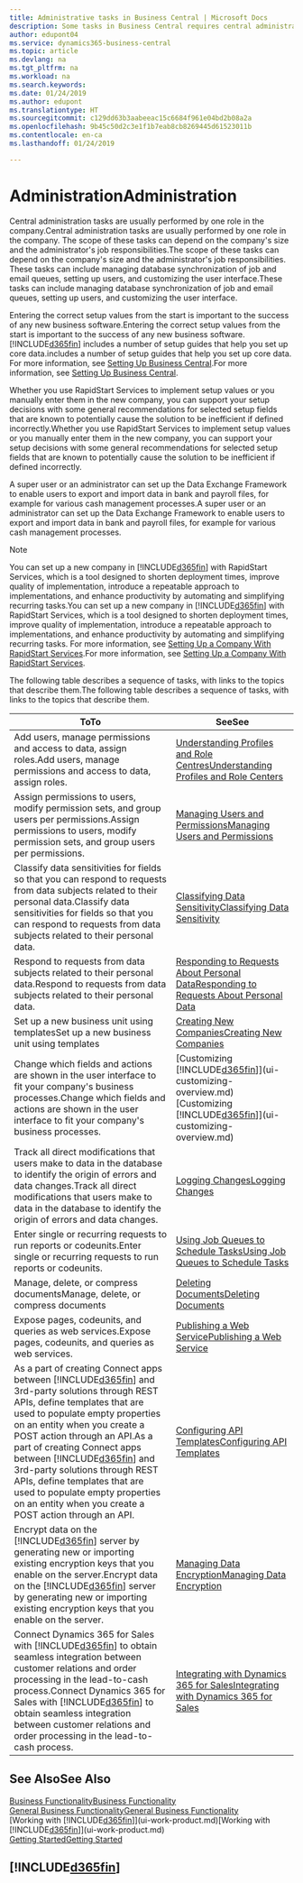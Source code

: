 ```yaml
---
title: Administrative tasks in Business Central | Microsoft Docs
description: Some tasks in Business Central requires central administration and setup. See what they are and learn what to do.
author: edupont04
ms.service: dynamics365-business-central
ms.topic: article
ms.devlang: na
ms.tgt_pltfrm: na
ms.workload: na
ms.search.keywords: 
ms.date: 01/24/2019
ms.author: edupont
ms.translationtype: HT
ms.sourcegitcommit: c129dd63b3aabeeac15c6684f961e04bd2b08a2a
ms.openlocfilehash: 9b45c50d2c3e1f1b7eab8cb8269445d61523011b
ms.contentlocale: en-ca
ms.lasthandoff: 01/24/2019

---
```

# <a name="administration"></a><span data-ttu-id="f81f0-104">Administration</span><span class="sxs-lookup"><span data-stu-id="f81f0-104">Administration</span></span>
<span data-ttu-id="f81f0-105">Central administration tasks are usually performed by one role in the company.</span><span class="sxs-lookup"><span data-stu-id="f81f0-105">Central administration tasks are usually performed by one role in the company.</span></span> <span data-ttu-id="f81f0-106">The scope of these tasks can depend on the company's size and the administrator's job responsibilities.</span><span class="sxs-lookup"><span data-stu-id="f81f0-106">The scope of these tasks can depend on the company's size and the administrator's job responsibilities.</span></span> <span data-ttu-id="f81f0-107">These tasks can include managing database synchronization of job and email queues, setting up users, and customizing the user interface.</span><span class="sxs-lookup"><span data-stu-id="f81f0-107">These tasks can include managing database synchronization of job and email queues, setting up users, and customizing the user interface.</span></span>  

<span data-ttu-id="f81f0-108">Entering the correct setup values from the start is important to the success of any new business software.</span><span class="sxs-lookup"><span data-stu-id="f81f0-108">Entering the correct setup values from the start is important to the success of any new business software.</span></span> [!INCLUDE[d365fin](includes/d365fin_md.md)] <span data-ttu-id="f81f0-109">includes a number of setup guides that help you set up core data.</span><span class="sxs-lookup"><span data-stu-id="f81f0-109">includes a number of setup guides that help you set up core data.</span></span> <span data-ttu-id="f81f0-110">For more information, see [Setting Up Business Central](setup.md).</span><span class="sxs-lookup"><span data-stu-id="f81f0-110">For more information, see [Setting Up Business Central](setup.md).</span></span>

<span data-ttu-id="f81f0-111">Whether you use RapidStart Services to implement setup values or you manually enter them in the new company, you can support your setup decisions with some general recommendations for selected setup fields that are known to potentially cause the solution to be inefficient if defined incorrectly.</span><span class="sxs-lookup"><span data-stu-id="f81f0-111">Whether you use RapidStart Services to implement setup values or you manually enter them in the new company, you can support your setup decisions with some general recommendations for selected setup fields that are known to potentially cause the solution to be inefficient if defined incorrectly.</span></span>  

<span data-ttu-id="f81f0-112">A super user or an administrator can set up the Data Exchange Framework to enable users to export and import data in bank and payroll files, for example for various cash management processes.</span><span class="sxs-lookup"><span data-stu-id="f81f0-112">A super user or an administrator can set up the Data Exchange Framework to enable users to export and import data in bank and payroll files, for example for various cash management processes.</span></span>

> [!NOTE]
> <span data-ttu-id="f81f0-113">You can set up a new company in [!INCLUDE[d365fin](includes/d365fin_md.md)] with RapidStart Services, which is a tool designed to shorten deployment times, improve quality of implementation, introduce a repeatable approach to implementations, and enhance productivity by automating and simplifying recurring tasks.</span><span class="sxs-lookup"><span data-stu-id="f81f0-113">You can set up a new company in [!INCLUDE[d365fin](includes/d365fin_md.md)] with RapidStart Services, which is a tool designed to shorten deployment times, improve quality of implementation, introduce a repeatable approach to implementations, and enhance productivity by automating and simplifying recurring tasks.</span></span> <span data-ttu-id="f81f0-114">For more information, see [Setting Up a Company With RapidStart Services](admin-set-up-a-company-with-rapidstart.md).</span><span class="sxs-lookup"><span data-stu-id="f81f0-114">For more information, see [Setting Up a Company With RapidStart Services](admin-set-up-a-company-with-rapidstart.md).</span></span>

<span data-ttu-id="f81f0-115">The following table describes a sequence of tasks, with links to the topics that describe them.</span><span class="sxs-lookup"><span data-stu-id="f81f0-115">The following table describes a sequence of tasks, with links to the topics that describe them.</span></span>   

|<span data-ttu-id="f81f0-116">**To**</span><span class="sxs-lookup"><span data-stu-id="f81f0-116">**To**</span></span>|<span data-ttu-id="f81f0-117">**See**</span><span class="sxs-lookup"><span data-stu-id="f81f0-117">**See**</span></span>|  
|------------|-------------|  
|<span data-ttu-id="f81f0-118">Add users, manage permissions and access to data, assign roles.</span><span class="sxs-lookup"><span data-stu-id="f81f0-118">Add users, manage permissions and access to data, assign roles.</span></span>|[<span data-ttu-id="f81f0-119">Understanding Profiles and Role Centres</span><span class="sxs-lookup"><span data-stu-id="f81f0-119">Understanding Profiles and Role Centers</span></span>](admin-users-profiles-roles.md)|  
|<span data-ttu-id="f81f0-120">Assign permissions to users, modify permission sets, and group users per permissions.</span><span class="sxs-lookup"><span data-stu-id="f81f0-120">Assign permissions to users, modify permission sets, and group users per permissions.</span></span>|[<span data-ttu-id="f81f0-121">Managing Users and Permissions</span><span class="sxs-lookup"><span data-stu-id="f81f0-121">Managing Users and Permissions</span></span>](ui-how-users-permissions.md)|
|<span data-ttu-id="f81f0-122">Classify data sensitivities for fields so that you can respond to requests from data subjects related to their personal data.</span><span class="sxs-lookup"><span data-stu-id="f81f0-122">Classify data sensitivities for fields so that you can respond to requests from data subjects related to their personal data.</span></span>|[<span data-ttu-id="f81f0-123">Classifying Data Sensitivity</span><span class="sxs-lookup"><span data-stu-id="f81f0-123">Classifying Data Sensitivity</span></span>](admin-classifying-data-sensitivity.md)|
|<span data-ttu-id="f81f0-124">Respond to requests from data subjects related to their personal data.</span><span class="sxs-lookup"><span data-stu-id="f81f0-124">Respond to requests from data subjects related to their personal data.</span></span>|[<span data-ttu-id="f81f0-125">Responding to Requests About Personal Data</span><span class="sxs-lookup"><span data-stu-id="f81f0-125">Responding to Requests About Personal Data</span></span>](admin-responding-to-requests-about-personal-data.md)|
|<span data-ttu-id="f81f0-126">Set up a new business unit using templates</span><span class="sxs-lookup"><span data-stu-id="f81f0-126">Set up a new business unit using templates</span></span>|[<span data-ttu-id="f81f0-127">Creating New Companies</span><span class="sxs-lookup"><span data-stu-id="f81f0-127">Creating New Companies</span></span>](about-new-company.md)|
|<span data-ttu-id="f81f0-128">Change which fields and actions are shown in the user interface to fit your company's business processes.</span><span class="sxs-lookup"><span data-stu-id="f81f0-128">Change which fields and actions are shown in the user interface to fit your company's business processes.</span></span> |<span data-ttu-id="f81f0-129">[Customizing [!INCLUDE[d365fin](includes/d365fin_md.md)]](ui-customizing-overview.md)</span><span class="sxs-lookup"><span data-stu-id="f81f0-129">[Customizing [!INCLUDE[d365fin](includes/d365fin_md.md)]](ui-customizing-overview.md)</span></span> |
|<span data-ttu-id="f81f0-130">Track all direct modifications that users make to data in the database to identify the origin of errors and data changes.</span><span class="sxs-lookup"><span data-stu-id="f81f0-130">Track all direct modifications that users make to data in the database to identify the origin of errors and data changes.</span></span>|[<span data-ttu-id="f81f0-131">Logging Changes</span><span class="sxs-lookup"><span data-stu-id="f81f0-131">Logging Changes</span></span>](across-log-changes.md)|  
|<span data-ttu-id="f81f0-132">Enter single or recurring requests to run reports or codeunits.</span><span class="sxs-lookup"><span data-stu-id="f81f0-132">Enter single or recurring requests to run reports or codeunits.</span></span>|[<span data-ttu-id="f81f0-133">Using Job Queues to Schedule Tasks</span><span class="sxs-lookup"><span data-stu-id="f81f0-133">Using Job Queues to Schedule Tasks</span></span>](admin-job-queues-schedule-tasks.md)|  
|<span data-ttu-id="f81f0-134">Manage, delete, or compress documents</span><span class="sxs-lookup"><span data-stu-id="f81f0-134">Manage, delete, or compress documents</span></span>|[<span data-ttu-id="f81f0-135">Deleting Documents</span><span class="sxs-lookup"><span data-stu-id="f81f0-135">Deleting Documents</span></span>](admin-manage-documents.md)|  
|<span data-ttu-id="f81f0-136">Expose pages, codeunits, and queries as web services.</span><span class="sxs-lookup"><span data-stu-id="f81f0-136">Expose pages, codeunits, and queries as web services.</span></span>|[<span data-ttu-id="f81f0-137">Publishing a Web Service</span><span class="sxs-lookup"><span data-stu-id="f81f0-137">Publishing a Web Service</span></span>](across-how-publish-web-service.md)|
|<span data-ttu-id="f81f0-138">As a part of creating Connect apps between [!INCLUDE[d365fin](includes/d365fin_md.md)] and 3rd-party solutions through REST APIs, define templates that are used to populate empty properties on an entity when you create a POST action through an API.</span><span class="sxs-lookup"><span data-stu-id="f81f0-138">As a part of creating Connect apps between [!INCLUDE[d365fin](includes/d365fin_md.md)] and 3rd-party solutions through REST APIs, define templates that are used to populate empty properties on an entity when you create a POST action through an API.</span></span>|[<span data-ttu-id="f81f0-139">Configuring API Templates</span><span class="sxs-lookup"><span data-stu-id="f81f0-139">Configuring API Templates</span></span>](admin-configuring-api-template.md)|
|<span data-ttu-id="f81f0-140">Encrypt data on the [!INCLUDE[d365fin](includes/d365fin_md.md)] server by generating new or importing existing encryption keys that you enable on the server.</span><span class="sxs-lookup"><span data-stu-id="f81f0-140">Encrypt data on the [!INCLUDE[d365fin](includes/d365fin_md.md)] server by generating new or importing existing encryption keys that you enable on the server.</span></span>|[<span data-ttu-id="f81f0-141">Managing Data Encryption</span><span class="sxs-lookup"><span data-stu-id="f81f0-141">Managing Data Encryption</span></span>](admin-manage-data-encryption.md)|
|<span data-ttu-id="f81f0-142">Connect Dynamics 365 for Sales with [!INCLUDE[d365fin](includes/d365fin_md.md)] to obtain seamless integration between customer relations and order processing in the lead-to-cash process.</span><span class="sxs-lookup"><span data-stu-id="f81f0-142">Connect Dynamics 365 for Sales with [!INCLUDE[d365fin](includes/d365fin_md.md)] to obtain seamless integration between customer relations and order processing in the lead-to-cash process.</span></span>|[<span data-ttu-id="f81f0-143">Integrating with Dynamics 365 for Sales</span><span class="sxs-lookup"><span data-stu-id="f81f0-143">Integrating with Dynamics 365 for Sales</span></span>](marketing-integrate-dynamicscrm.md)|

## <a name="see-also"></a><span data-ttu-id="f81f0-144">See Also</span><span class="sxs-lookup"><span data-stu-id="f81f0-144">See Also</span></span>
[<span data-ttu-id="f81f0-145">Business Functionality</span><span class="sxs-lookup"><span data-stu-id="f81f0-145">Business Functionality</span></span>](across-business-functionality.md)  
[<span data-ttu-id="f81f0-146">General Business Functionality</span><span class="sxs-lookup"><span data-stu-id="f81f0-146">General Business Functionality</span></span>](ui-across-business-areas.md)  
<span data-ttu-id="f81f0-147">[Working with [!INCLUDE[d365fin](includes/d365fin_md.md)]](ui-work-product.md)</span><span class="sxs-lookup"><span data-stu-id="f81f0-147">[Working with [!INCLUDE[d365fin](includes/d365fin_md.md)]](ui-work-product.md)</span></span>  
[<span data-ttu-id="f81f0-148">Getting Started</span><span class="sxs-lookup"><span data-stu-id="f81f0-148">Getting Started</span></span>](product-get-started.md)    

## [!INCLUDE[d365fin](includes/free_trial_md.md)]  

